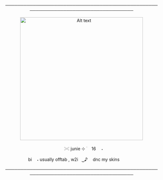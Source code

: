 <p align="center"> ────────────────────────────────────────────────────────────────────────────────────
<p align="center"> <img src="https://github.com/giannahundy-crypto/giannahundy-crypto/blob/c7fffea34023739b25428a0c3a6cc9e833f9768a/coloredtexture.png" alt="Alt text" width="400"/> 
<p align="center">ㅤ𓏵       junie        ⊹ ࣪       ㅤ16　 ˖
<p align="center">ㅤㅤㅤㅤbi   ㅤ˖ usually offtab , w2iㅤ ͜͜ ♪   ㅤdnc my skinsㅤㅤㅤㅤ　⠀ㅤㅤ

<p align="center"> ────────────────────────────────────────────────────────────────────────────────────
